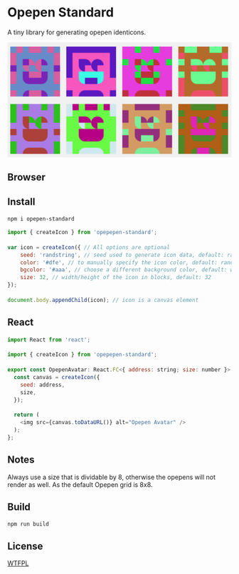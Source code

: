 Opepen Standard
========

A tiny library for generating opepen identicons.

![Sample blockies image](https://raw.githubusercontent.com/Zapper-fi/opepen-standard/master/examples/sample.png "Opepen")

Browser
---

Install
-----

    npm i opepen-standard


```javascript
import { createIcon } from 'opepepen-standard';

var icon = createIcon({ // All options are optional
    seed: 'randstring', // seed used to generate icon data, default: random
    color: '#dfe', // to manually specify the icon color, default: random
    bgcolor: '#aaa', // choose a different background color, default: white
    size: 32, // width/height of the icon in blocks, default: 32
});

document.body.appendChild(icon); // icon is a canvas element
```

React
---

```javascript
import React from 'react';

import { createIcon } from 'opepepen-standard';

export const OpepenAvatar: React.FC<{ address: string; size: number }> = ({ address, size }) => {
  const canvas = createIcon({
    seed: address,
    size,
  });

  return (
    <img src={canvas.toDataURL()} alt="Opepen Avatar" />
  );
};

```
Notes
-----

Always use a size that is dividable by 8, otherwise the opepens will not render as well. As the default Opepen grid is 8x8.


Build
-----

    npm run build

License
-------

[WTFPL](http://www.wtfpl.net/)
